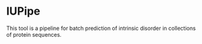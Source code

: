 # IUPipe
This tool is a pipeline for batch prediction of intrinsic disorder in collections of protein sequences.
